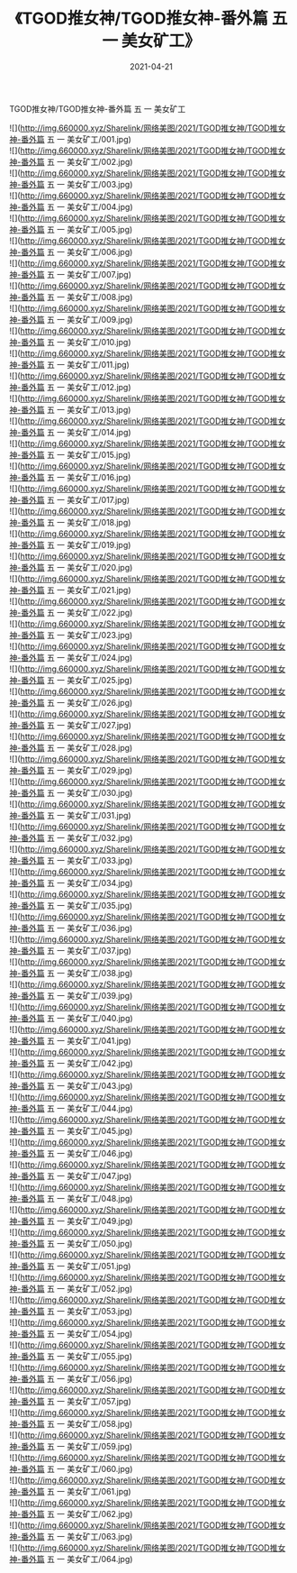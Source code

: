 ﻿---
layout: post
title:  《TGOD推女神/TGOD推女神-番外篇 五 一 美女矿工》
date:   2021-04-21
img: http://img.660000.xyz/Sharelink/网络美图/2021/TGOD推女神/TGOD推女神-番外篇 五 一 美女矿工/000.jpg
categories: [美女, 清纯, 唯美]
---

TGOD推女神/TGOD推女神-番外篇 五 一 美女矿工

 ![](http://img.660000.xyz/Sharelink/网络美图/2021/TGOD推女神/TGOD推女神-番外篇 五 一 美女矿工/001.jpg) <br>![](http://img.660000.xyz/Sharelink/网络美图/2021/TGOD推女神/TGOD推女神-番外篇 五 一 美女矿工/002.jpg) <br>![](http://img.660000.xyz/Sharelink/网络美图/2021/TGOD推女神/TGOD推女神-番外篇 五 一 美女矿工/003.jpg) <br>![](http://img.660000.xyz/Sharelink/网络美图/2021/TGOD推女神/TGOD推女神-番外篇 五 一 美女矿工/004.jpg) <br>![](http://img.660000.xyz/Sharelink/网络美图/2021/TGOD推女神/TGOD推女神-番外篇 五 一 美女矿工/005.jpg) <br>![](http://img.660000.xyz/Sharelink/网络美图/2021/TGOD推女神/TGOD推女神-番外篇 五 一 美女矿工/006.jpg) <br>![](http://img.660000.xyz/Sharelink/网络美图/2021/TGOD推女神/TGOD推女神-番外篇 五 一 美女矿工/007.jpg) <br>![](http://img.660000.xyz/Sharelink/网络美图/2021/TGOD推女神/TGOD推女神-番外篇 五 一 美女矿工/008.jpg) <br>![](http://img.660000.xyz/Sharelink/网络美图/2021/TGOD推女神/TGOD推女神-番外篇 五 一 美女矿工/009.jpg) <br>![](http://img.660000.xyz/Sharelink/网络美图/2021/TGOD推女神/TGOD推女神-番外篇 五 一 美女矿工/010.jpg) <br>![](http://img.660000.xyz/Sharelink/网络美图/2021/TGOD推女神/TGOD推女神-番外篇 五 一 美女矿工/011.jpg) <br>![](http://img.660000.xyz/Sharelink/网络美图/2021/TGOD推女神/TGOD推女神-番外篇 五 一 美女矿工/012.jpg) <br>![](http://img.660000.xyz/Sharelink/网络美图/2021/TGOD推女神/TGOD推女神-番外篇 五 一 美女矿工/013.jpg) <br>![](http://img.660000.xyz/Sharelink/网络美图/2021/TGOD推女神/TGOD推女神-番外篇 五 一 美女矿工/014.jpg) <br>![](http://img.660000.xyz/Sharelink/网络美图/2021/TGOD推女神/TGOD推女神-番外篇 五 一 美女矿工/015.jpg) <br>![](http://img.660000.xyz/Sharelink/网络美图/2021/TGOD推女神/TGOD推女神-番外篇 五 一 美女矿工/016.jpg) <br>![](http://img.660000.xyz/Sharelink/网络美图/2021/TGOD推女神/TGOD推女神-番外篇 五 一 美女矿工/017.jpg) <br>![](http://img.660000.xyz/Sharelink/网络美图/2021/TGOD推女神/TGOD推女神-番外篇 五 一 美女矿工/018.jpg) <br>![](http://img.660000.xyz/Sharelink/网络美图/2021/TGOD推女神/TGOD推女神-番外篇 五 一 美女矿工/019.jpg) <br>![](http://img.660000.xyz/Sharelink/网络美图/2021/TGOD推女神/TGOD推女神-番外篇 五 一 美女矿工/020.jpg) <br>![](http://img.660000.xyz/Sharelink/网络美图/2021/TGOD推女神/TGOD推女神-番外篇 五 一 美女矿工/021.jpg) <br>![](http://img.660000.xyz/Sharelink/网络美图/2021/TGOD推女神/TGOD推女神-番外篇 五 一 美女矿工/022.jpg) <br>![](http://img.660000.xyz/Sharelink/网络美图/2021/TGOD推女神/TGOD推女神-番外篇 五 一 美女矿工/023.jpg) <br>![](http://img.660000.xyz/Sharelink/网络美图/2021/TGOD推女神/TGOD推女神-番外篇 五 一 美女矿工/024.jpg) <br>![](http://img.660000.xyz/Sharelink/网络美图/2021/TGOD推女神/TGOD推女神-番外篇 五 一 美女矿工/025.jpg) <br>![](http://img.660000.xyz/Sharelink/网络美图/2021/TGOD推女神/TGOD推女神-番外篇 五 一 美女矿工/026.jpg) <br>![](http://img.660000.xyz/Sharelink/网络美图/2021/TGOD推女神/TGOD推女神-番外篇 五 一 美女矿工/027.jpg) <br>![](http://img.660000.xyz/Sharelink/网络美图/2021/TGOD推女神/TGOD推女神-番外篇 五 一 美女矿工/028.jpg) <br>![](http://img.660000.xyz/Sharelink/网络美图/2021/TGOD推女神/TGOD推女神-番外篇 五 一 美女矿工/029.jpg) <br>![](http://img.660000.xyz/Sharelink/网络美图/2021/TGOD推女神/TGOD推女神-番外篇 五 一 美女矿工/030.jpg) <br>![](http://img.660000.xyz/Sharelink/网络美图/2021/TGOD推女神/TGOD推女神-番外篇 五 一 美女矿工/031.jpg) <br>![](http://img.660000.xyz/Sharelink/网络美图/2021/TGOD推女神/TGOD推女神-番外篇 五 一 美女矿工/032.jpg) <br>![](http://img.660000.xyz/Sharelink/网络美图/2021/TGOD推女神/TGOD推女神-番外篇 五 一 美女矿工/033.jpg) <br>![](http://img.660000.xyz/Sharelink/网络美图/2021/TGOD推女神/TGOD推女神-番外篇 五 一 美女矿工/034.jpg) <br>![](http://img.660000.xyz/Sharelink/网络美图/2021/TGOD推女神/TGOD推女神-番外篇 五 一 美女矿工/035.jpg) <br>![](http://img.660000.xyz/Sharelink/网络美图/2021/TGOD推女神/TGOD推女神-番外篇 五 一 美女矿工/036.jpg) <br>![](http://img.660000.xyz/Sharelink/网络美图/2021/TGOD推女神/TGOD推女神-番外篇 五 一 美女矿工/037.jpg) <br>![](http://img.660000.xyz/Sharelink/网络美图/2021/TGOD推女神/TGOD推女神-番外篇 五 一 美女矿工/038.jpg) <br>![](http://img.660000.xyz/Sharelink/网络美图/2021/TGOD推女神/TGOD推女神-番外篇 五 一 美女矿工/039.jpg) <br>![](http://img.660000.xyz/Sharelink/网络美图/2021/TGOD推女神/TGOD推女神-番外篇 五 一 美女矿工/040.jpg) <br>![](http://img.660000.xyz/Sharelink/网络美图/2021/TGOD推女神/TGOD推女神-番外篇 五 一 美女矿工/041.jpg) <br>![](http://img.660000.xyz/Sharelink/网络美图/2021/TGOD推女神/TGOD推女神-番外篇 五 一 美女矿工/042.jpg) <br>![](http://img.660000.xyz/Sharelink/网络美图/2021/TGOD推女神/TGOD推女神-番外篇 五 一 美女矿工/043.jpg) <br>![](http://img.660000.xyz/Sharelink/网络美图/2021/TGOD推女神/TGOD推女神-番外篇 五 一 美女矿工/044.jpg) <br>![](http://img.660000.xyz/Sharelink/网络美图/2021/TGOD推女神/TGOD推女神-番外篇 五 一 美女矿工/045.jpg) <br>![](http://img.660000.xyz/Sharelink/网络美图/2021/TGOD推女神/TGOD推女神-番外篇 五 一 美女矿工/046.jpg) <br>![](http://img.660000.xyz/Sharelink/网络美图/2021/TGOD推女神/TGOD推女神-番外篇 五 一 美女矿工/047.jpg) <br>![](http://img.660000.xyz/Sharelink/网络美图/2021/TGOD推女神/TGOD推女神-番外篇 五 一 美女矿工/048.jpg) <br>![](http://img.660000.xyz/Sharelink/网络美图/2021/TGOD推女神/TGOD推女神-番外篇 五 一 美女矿工/049.jpg) <br>![](http://img.660000.xyz/Sharelink/网络美图/2021/TGOD推女神/TGOD推女神-番外篇 五 一 美女矿工/050.jpg) <br>![](http://img.660000.xyz/Sharelink/网络美图/2021/TGOD推女神/TGOD推女神-番外篇 五 一 美女矿工/051.jpg) <br>![](http://img.660000.xyz/Sharelink/网络美图/2021/TGOD推女神/TGOD推女神-番外篇 五 一 美女矿工/052.jpg) <br>![](http://img.660000.xyz/Sharelink/网络美图/2021/TGOD推女神/TGOD推女神-番外篇 五 一 美女矿工/053.jpg) <br>![](http://img.660000.xyz/Sharelink/网络美图/2021/TGOD推女神/TGOD推女神-番外篇 五 一 美女矿工/054.jpg) <br>![](http://img.660000.xyz/Sharelink/网络美图/2021/TGOD推女神/TGOD推女神-番外篇 五 一 美女矿工/055.jpg) <br>![](http://img.660000.xyz/Sharelink/网络美图/2021/TGOD推女神/TGOD推女神-番外篇 五 一 美女矿工/056.jpg) <br>![](http://img.660000.xyz/Sharelink/网络美图/2021/TGOD推女神/TGOD推女神-番外篇 五 一 美女矿工/057.jpg) <br>![](http://img.660000.xyz/Sharelink/网络美图/2021/TGOD推女神/TGOD推女神-番外篇 五 一 美女矿工/058.jpg) <br>![](http://img.660000.xyz/Sharelink/网络美图/2021/TGOD推女神/TGOD推女神-番外篇 五 一 美女矿工/059.jpg) <br>![](http://img.660000.xyz/Sharelink/网络美图/2021/TGOD推女神/TGOD推女神-番外篇 五 一 美女矿工/060.jpg) <br>![](http://img.660000.xyz/Sharelink/网络美图/2021/TGOD推女神/TGOD推女神-番外篇 五 一 美女矿工/061.jpg) <br>![](http://img.660000.xyz/Sharelink/网络美图/2021/TGOD推女神/TGOD推女神-番外篇 五 一 美女矿工/062.jpg) <br>![](http://img.660000.xyz/Sharelink/网络美图/2021/TGOD推女神/TGOD推女神-番外篇 五 一 美女矿工/063.jpg) <br>![](http://img.660000.xyz/Sharelink/网络美图/2021/TGOD推女神/TGOD推女神-番外篇 五 一 美女矿工/064.jpg) <br>